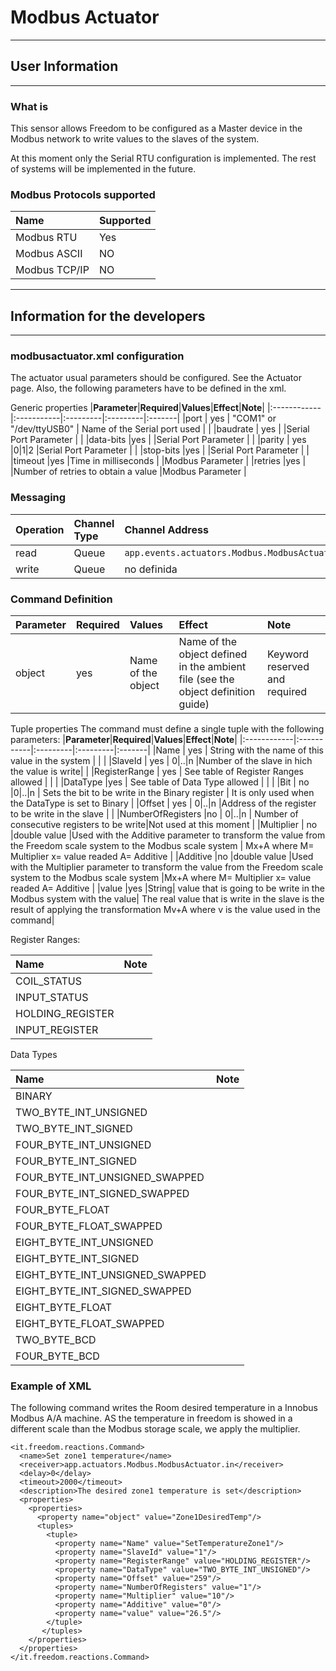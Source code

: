 # Modbus Actuator #

---

## User Information ##

---

### What is ###
This sensor allows Freedom to be configured as a Master device in the Modbus network to write values to the slaves of the system.

At this moment only the Serial RTU configuration is implemented. The rest of systems will be implemented in the future.

### Modbus Protocols supported ###

|Name| Supported |
|:---|:----------|
|Modbus RTU| Yes|
|Modbus ASCII| NO |
|Modbus TCP/IP| NO |


---

## Information for the developers ##

---

### modbusactuator.xml configuration ###

The actuator usual parameters should be configured. See the Actuator page.
Also, the following parameters have to be defined in the xml.

Generic properties
|**Parameter**|**Required**|**Values**|**Effect**|**Note**|
|:------------|:-----------|:---------|:---------|:-------|
|port | yes | "COM1" or "/dev/ttyUSB0" | Name of the Serial port used |  |
|baudrate | yes |  |Serial Port Parameter |  |
|data-bits |yes |  |Serial Port Parameter |  |
|parity | yes |0|1|2  |Serial Port Parameter |  |
|stop-bits |yes |  |Serial Port Parameter |  |
|timeout |yes |Time in milliseconds |  |Modbus Parameter |
|retries |yes |  |Number of retries to obtain a value |Modbus Parameter |


### Messaging ###
| **Operation** | **Channel Type** | **Channel Address** |
|:--------------|:-----------------|:--------------------|
| read | Queue | `app.events.actuators.Modbus.ModbusActuator.in` |
| write | Queue | no definida |


### Command Definition ###

|**Parameter**|**Required**|**Values**|**Effect**|**Note**|
|:------------|:-----------|:---------|:---------|:-------|
|object|yes| Name of the object|Name of the object defined in the ambient file (see the object definition guide)|Keyword reserved and required|

Tuple properties
The command must define a single tuple with the following parameters:
|**Parameter**|**Required**|**Values**|**Effect**|**Note**|
|:------------|:-----------|:---------|:---------|:-------|
|Name | yes | String with the name of this value in the system |  |  |
|SlaveId | yes | 0|..|n |Number of the slave in hich the value is write|  |
|RegisterRange | yes | See table of Register Ranges allowed |  |  |
|DataType |yes | See table of Data Type allowed |  |  |
|Bit | no |0|..|n | Sets the bit to be write in the Binary register | It is only used when the DataType is set to Binary |
|Offset | yes | 0|..|n |Address of the register to be write in the slave |  |
|NumberOfRegisters |no | 0|..|n | Number of consecutive registers to be write|Not used at this moment |
|Multiplier | no |double value |Used with the Additive parameter to transform the value from the Freedom scale system to the Modbus scale system | Mx+A where M= Multiplier x= value readed A= Additive |
|Additive |no |double value |Used with the Multiplier parameter to transform the value from the Freedom scale system to the Modbus scale system |Mx+A where M= Multiplier x= value readed A= Additive |
|value |yes |String| value that is going to be write in the Modbus system with the value| The real value that is write in the slave is the result of applying the transformation Mv+A where v is the value used in the command|


Register Ranges:

|Name | Note |
|:----|:-----|
|COIL\_STATUS|  |
|INPUT\_STATUS|  |
|HOLDING\_REGISTER|  |
|INPUT\_REGISTER|  |


Data Types

|Name | Note |
|:----|:-----|
|BINARY |  |
|TWO\_BYTE\_INT\_UNSIGNED |  |
|TWO\_BYTE\_INT\_SIGNED |  |
|FOUR\_BYTE\_INT\_UNSIGNED |  |
|FOUR\_BYTE\_INT\_SIGNED |  |
|FOUR\_BYTE\_INT\_UNSIGNED\_SWAPPED |  |
|FOUR\_BYTE\_INT\_SIGNED\_SWAPPED |  |
|FOUR\_BYTE\_FLOAT |  |
|FOUR\_BYTE\_FLOAT\_SWAPPED |  |
|EIGHT\_BYTE\_INT\_UNSIGNED |  |
|EIGHT\_BYTE\_INT\_SIGNED |  |
|EIGHT\_BYTE\_INT\_UNSIGNED\_SWAPPED |  |
|EIGHT\_BYTE\_INT\_SIGNED\_SWAPPED |  |
|EIGHT\_BYTE\_FLOAT |  |
|EIGHT\_BYTE\_FLOAT\_SWAPPED |  |
|TWO\_BYTE\_BCD |  |
|FOUR\_BYTE\_BCD |  |

### Example of XML ###
The following command writes the Room desired temperature in a Innobus Modbus A/A machine. AS the temperature in freedom is showed in a different scale than the Modbus storage scale, we apply the multiplier.

```
<it.freedom.reactions.Command>
  <name>Set zone1 temperature</name>
  <receiver>app.actuators.Modbus.ModbusActuator.in</receiver>
  <delay>0</delay>
  <timeout>2000</timeout>
  <description>The desired zone1 temperature is set</description>
  <properties>
    <properties>      
      <property name="object" value="Zone1DesiredTemp"/>     
      <tuples>
        <tuple>
          <property name="Name" value="SetTemperatureZone1"/>
          <property name="SlaveId" value="1"/>
          <property name="RegisterRange" value="HOLDING_REGISTER"/>
          <property name="DataType" value="TWO_BYTE_INT_UNSIGNED"/>
          <property name="Offset" value="259"/>
          <property name="NumberOfRegisters" value="1"/>          
          <property name="Multiplier" value="10"/>
          <property name="Additive" value="0"/>
          <property name="value" value="26.5"/>
        </tuple>
       </tuples>
    </properties>
  </properties>
</it.freedom.reactions.Command>
```